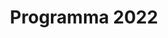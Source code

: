 ---
title: Programma 2022
image: https://x.scambi.org/illustrations/program_gradient.webp
description: Tutti i Lab, gli incontri, i Pinoli e gli appuntamenti da non perdere a Scambi Festival 2022!
layout: page
permalink: /2022/programma/
redirect_from: [/programma/]
---